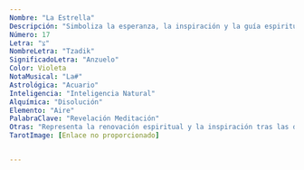 ```yaml
---
Nombre: "La Estrella"
Descripción: "Simboliza la esperanza, la inspiración y la guía espiritual."
Número: 17
Letra: "צ"
NombreLetra: "Tzadik"
SignificadoLetra: "Anzuelo"
Color: Violeta
NotaMusical: "La#"
Astrológica: "Acuario"
Inteligencia: "Inteligencia Natural"
Alquímica: "Disolución"
Elemento: "Aire"
PalabraClave: "Revelación Meditación"
Otras: "Representa la renovación espiritual y la inspiración tras las dificultades."
TarotImage: [Enlace no proporcionado]


---
```


